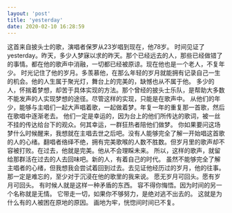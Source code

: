 ```yaml
---
layout: 'post'
title: 'yesterday'
date: 2020-02-10 16:28:59
---
```


这首来自披头士的歌，演唱者保罗从23岁唱到现在，他78岁。
时间见证了yesterday。昨天，多少人梦寐以求的昨天。那个已经远去的人，那些已经做错了的事情。都在他的歌声中消融，一切都已经被原谅。现在他也是一个老人，不复年少。
时光记住了他的岁月。多羡慕他，在那么年轻的岁月就能拥有记录自己一生的机会。他的人生属于聚光灯，舞台上的完美的，缺憾也从不属于他。
多少的人，怀揣着梦想，却苦于具体实现的方法。那个曾经的披头士乐队，是帮助大多数不能发声的人实现梦想的途径。尽管这样的实现，只能是在歌声中。
从他们的年少，能够与主唱们一起大声唱着歌，一起做着梦。年复一年的重复那一首歌，然后在歌唱中逐渐老去。
他们一定是幸运的，因为台上的他们所传达的歌词，被一丝不挂的传达给台下的观众。何其幸运，一群狂热者陪他们做梦。
你如果要问这场梦什么时候醒来，我想就在主唱去世之后吧。没有人能够完全了解一开始唱这首歌的人的心绪。翻唱者络绎不绝，拥有完美歌喉的人数不胜数。但岁月里的歌声却不容被打败。在过去，他就是完美。他从不会理睬未来。
所以，这样的歌声，就留给那群活在过去的人去回味吧。新的人，有着自己的时代。
虽然不能够完全了解主唱者的心绪，但我想我会尝试着回到过去。去见证他经历过的岁月，他的往事。那一定是难忘的，至少对于沉浸在他的歌里的我来说。
愿无岁月可回头。愿有岁月可回头。
有时候人就是这样一种矛盾的东西。
容不得你悔悟。因为时间的另一个名称就是无情。
它带走一切，如果你不够努力，是绝对逃不出去的。
这就是为什么有的人被困在原地的原因。
画地为牢，恍惚间时间已不复。
